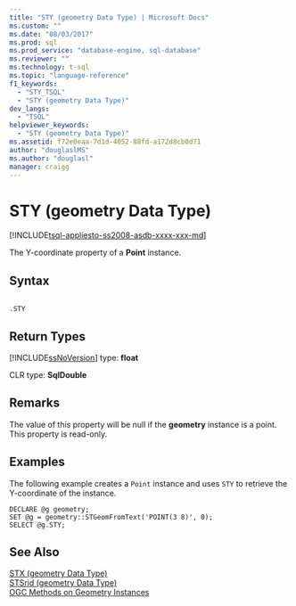 ```yaml
---
title: "STY (geometry Data Type) | Microsoft Docs"
ms.custom: ""
ms.date: "08/03/2017"
ms.prod: sql
ms.prod_service: "database-engine, sql-database"
ms.reviewer: ""
ms.technology: t-sql
ms.topic: "language-reference"
f1_keywords: 
  - "STY_TSQL"
  - "STY (geometry Data Type)"
dev_langs: 
  - "TSQL"
helpviewer_keywords: 
  - "STY (geometry Data Type)"
ms.assetid: f72e0eaa-7d1d-4052-88fd-a172d8cb0d71
author: "douglaslMS"
ms.author: "douglasl"
manager: craigg
---
```

# STY (geometry Data Type)
[!INCLUDE[tsql-appliesto-ss2008-asdb-xxxx-xxx-md](../../includes/tsql-appliesto-ss2008-asdb-xxxx-xxx-md.md)]

The Y-coordinate property of a **Point** instance.
  
## Syntax  
  
```  
  
.STY  
```  
  
## Return Types  
 [!INCLUDE[ssNoVersion](../../includes/ssnoversion-md.md)] type: **float**  
  
 CLR type: **SqlDouble**  
  
## Remarks  
 The value of this property will be null if the **geometry** instance is a point. This property is read-only.  
  
## Examples  
 The following example creates a `Point` instance and uses `STY` to retrieve the Y-coordinate of the instance.  
  
```  
DECLARE @g geometry;  
SET @g = geometry::STGeomFromText('POINT(3 8)', 0);  
SELECT @g.STY;  
```  
  
## See Also  
 [STX &#40;geometry Data Type&#41;](../../t-sql/spatial-geometry/stx-geometry-data-type.md)   
 [STSrid &#40;geometry Data Type&#41;](../../t-sql/spatial-geometry/stsrid-geometry-data-type.md)   
 [OGC Methods on Geometry Instances](../../t-sql/spatial-geometry/ogc-methods-on-geometry-instances.md)  
  
  

